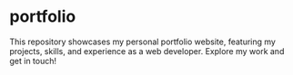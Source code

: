 # portfolio
This repository showcases my personal portfolio website, featuring my projects, skills, and experience as a web developer. Explore my work and get in touch!
